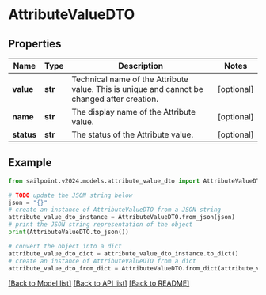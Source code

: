 # AttributeValueDTO


## Properties

Name | Type | Description | Notes
------------ | ------------- | ------------- | -------------
**value** | **str** | Technical name of the Attribute value. This is unique and cannot be changed after creation. | [optional] 
**name** | **str** | The display name of the Attribute value. | [optional] 
**status** | **str** | The status of the Attribute value. | [optional] 

## Example

```python
from sailpoint.v2024.models.attribute_value_dto import AttributeValueDTO

# TODO update the JSON string below
json = "{}"
# create an instance of AttributeValueDTO from a JSON string
attribute_value_dto_instance = AttributeValueDTO.from_json(json)
# print the JSON string representation of the object
print(AttributeValueDTO.to_json())

# convert the object into a dict
attribute_value_dto_dict = attribute_value_dto_instance.to_dict()
# create an instance of AttributeValueDTO from a dict
attribute_value_dto_from_dict = AttributeValueDTO.from_dict(attribute_value_dto_dict)
```
[[Back to Model list]](../README.md#documentation-for-models) [[Back to API list]](../README.md#documentation-for-api-endpoints) [[Back to README]](../README.md)


